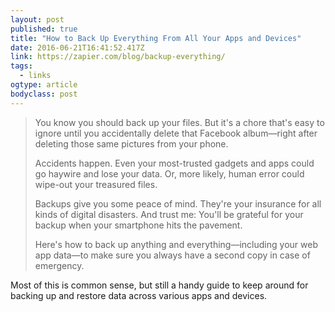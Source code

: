 ```yaml
---
layout: post 
published: true 
title: "How to Back Up Everything From All Your Apps and Devices" 
date: 2016-06-21T16:41:52.417Z 
link: https://zapier.com/blog/backup-everything/ 
tags:
  - links
ogtype: article 
bodyclass: post 
---
```


> You know you should back up your files. But it's a chore that's easy to ignore until you accidentally delete that Facebook album—right after deleting those same pictures from your phone.
> 
> Accidents happen. Even your most-trusted gadgets and apps could go haywire and lose your data. Or, more likely, human error could wipe-out your treasured files.
> 
> Backups give you some peace of mind. They're your insurance for all kinds of digital disasters. And trust me: You'll be grateful for your backup when your smartphone hits the pavement.
> 
> Here's how to back up anything and everything—including your web app data—to make sure you always have a second copy in case of emergency.

Most of this is common sense, but still a handy guide to keep around for backing up and restore data across various apps and devices.